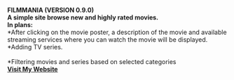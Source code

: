 **FILMMANIA (VERSION 0.9.0)</br>**
**A simple site browse new and highly rated movies.</br>**
**In plans:</br>**
*After clicking on the movie poster, a description of the movie and available streaming services where you can watch the movie will be displayed.</br>
*Adding TV series.</br></br>
*Filtering movies and series based on selected categories</br>
                                                    [**Visit My Website**](https://vast7al.github.io/filmmania-app/)
